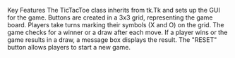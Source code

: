 Key Features
The TicTacToe class inherits from tk.Tk and sets up the GUI for the game.
Buttons are created in a 3x3 grid, representing the game board.
Players take turns marking their symbols (X and O) on the grid.
The game checks for a winner or a draw after each move. If a player wins or the game results in a draw, a message box displays the result.
The "RESET" button allows players to start a new game.
